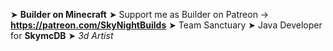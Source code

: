 ➤  **Builder on Minecraft**
➤  Support me as Builder on Patreon → **https://patreon.com/SkyNightBuilds**
➤  Team Sanctuary
➤  Java Developer for **SkymcDB**
➤  _3d Artist_
